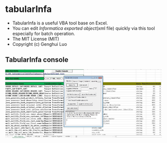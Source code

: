 # tabularInfa

- TabularInfa is a useful VBA tool base on Excel.
- You can edit *Informatica exported object*(xml file) quickly via this tool especially for batch operation.
- The MIT License (MIT)
- Copyright (c) Genghui Luo

## TabularInfa console
![](./screenshot/tabularinfa.jpg)
